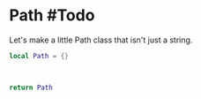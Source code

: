 # Path #Todo

Let's make a little Path class that isn't just a string.

```lua
local Path = {}



return Path
```
